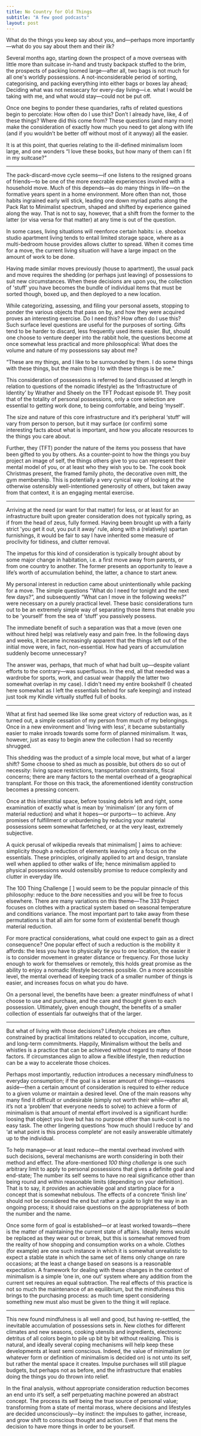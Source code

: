 ```yaml
---
title: No Country for Old Things
subtitle: "A few good podcasts"
layout: post
---
```


What do the things you keep say about you, and—perhaps more importantly—what do you say about them and their ilk?

Several months ago, starting down the prospect of a move overseas with little more than suitcase in-hand and trusty backpack stuffed to the brim, the prospects of packing loomed large—after all, two bags is not much for all one's worldly possessions. A not-inconsiderable period of sorting, categorising, and packing everything into either bags or boxes lay ahead; Deciding what was not nessecary for every-day living—i.e. what I would be taking with me, and what would stay—could not be put off.

Once one begins to ponder these quandaries, rafts of related questions begin to percolate: How often do I use this? Don’t I already have, like, 4 of these things? Where did this come from? These questions (and many more) make the consideration of exactly how much you need to get along with life (and if you wouldn’t be better off without most of it anyway) all the easier.

It is at this point, that queries relating to the ill-defined minimalism loom large, and one wonders “I love these books, but how many of them can I fit in my suitcase?"

---

The pack-discard-move cycle seems—if one listens to the resigned groans of friends—to be one of the more execrable experiences involved with a household move. Much of this depends—as do many things in life—on the formative years spent in a home environment. More often than not, those habits ingrained early will stick, leading one down myriad paths along the Pack Rat to Minimalist spectrum, shaped and shifted by experience gained along the way. That is not to say, however, that a shift from the former to the latter (or visa versa for that matter) at any time is out of the question.

In some cases, living situations will reenforce certain habits: i.e. shoebox studio apartment living tends to entail limited storage space, where as a multi-bedroom house provides allows clutter to spread. When it comes time for a move, the current living situation will have a large impact on the amount of work to be done.

Having made similar moves previously (house to apartment), the usual pack and move requires the shedding (or perhaps just leaving) of possessions to suit new circumstances. When these decisions are upon you, the collection of 'stuff' you have becomes the bundle of individual items that must be sorted though, boxed up, and then deployed to a new location.

While categorizing, assessing, and filing your personal assets, stopping to ponder the various objects that pass on by, and how they were acquired proves an interesting exercise. Do I need this? How often do I use this? Such surface level questions are useful for the purposes of sorting. Gifts tend to be harder to discard, less frequently used items easier. But, should one choose to venture deeper into the rabbit hole, the questions become at once somewhat less practical and more philosophical: What does the volume and nature of my possessions say about me?

“These are my things, and I like to be surrounded by them. I do some things with these things, but the main thing I to with these things is be me."

This consideration of possessions is referred to (and discussed at length in relation to questions of the nomadic lifestyle) as the ‘Infrastructure of Identity’ by Wrather and Sheely on the TFT Podcast episode 91. They posit that of the totality of personal possessions, only a core selection are essential to getting work done, to being comfortable, and being ‘myself'.

The size and nature of this core infrastructure and it’s peripheral ‘stuff’ will vary from person to person, but it may surface (or confirm) some interesting facts about what is important, and how you allocate resources to the things you care about.

Further, they (TFT) ponder the nature of the items you possess that have been gifted to you by others. As a counter-point to how the things you buy project an image of self, the things others give to you can represent their mental model of you, or at least who they wish you to be. The cook book Christmas present, the framed family photo, the decorative oven mitt, the gym membership. This is potentially a very cynical way of looking at the otherwise ostensibly well-intentioned generosity of others, but taken away from that context, it is an engaging mental exercise.

---

Arriving at the need (or want for that matter) for less, or at least for an infrastructure built upon greater consideration does not typically spring, as if from the head of zeus, fully formed. Having been brought up with a fairly strict 'you get it out, you put it away' rule, along with a (relatively) spartan furnishings, it would be fair to say I have inherited some measure of proclivity for tidiness, and clutter removal.

The impetus for this kind of consideration is typically brought about by some major change in habitation, i.e. a first move away from parents, or from one country to another. The former presents an opportunity to leave a life’s worth of accumulation behind, the latter, a chance to start anew.

My personal interest in reduction came about unintentionally while packing for a move. The simple questions "What do I need for tonight and the next few days?”, and subsequently “What can I move in the following weeks?” were necessary on a purely practical level. These basic considerations turn out to be an extremely simple way of separating those items that enable you to be 'yourself’ from the sea of ‘stuff’ you passively possess.

The immediate benefit of such a separation was that a move (even one without hired help) was relatively easy and pain free. In the following days and weeks, it became increasingly apparent that the things left out of the initial move were, in fact, non-essential. How had years of accumulation suddenly become unnecessary?

The answer was, perhaps, that much of what had built up—despite valiant efforts to the contrary—was superfluous. In the end, all that needed was a wardrobe for sports, work, and casual wear (happily the latter two somewhat overlap in my case). I didn't need my entire bookshelf (I cheated here somewhat as I left the essentials behind for safe keeping) and instead just took my Kindle virtually stuffed full of books.

---

What at first had seemed like like some great victory of reduction was, as it turned out, a simple cessation of my person from much of my belongings. Once in a new environment and 'living with less', it became substantially easier to make inroads towards some form of planned minimalism. It was, however, just as easy to begin anew the collection I had so recently shrugged.

This shedding was the product of a simple local move, but what of a larger shift? Some choose to shed as much as possible, but others do so out of necessity: living space restrictions, transportation constraints, fiscal concerns; there are many factors to the mental overhead of a geographical transplant. For those on this track, the aforementioned identity construction becomes a pressing concern.

Once at this interstitial space, before tossing debris left and right, some examination of exactly what is mean by ‘minimalism’ (or any form of material reduction) and what it hopes—or purports— to achieve. Any promises of fulfillment or unburdening by reducing your material possessions seem somewhat farfetched, or at the very least, extremely subjective.

A quick perusal of wikipedia reveals that minimalism[ ] aims to achieve: simplicity though a reduction of elements leaving only a focus on the essentials. These principles, originally applied to art and design, translate well when applied to other walks of life; hence minimalism applied to physical possessions would ostensibly promise to reduce complexity and clutter in everyday life.

The 100 Thing Challenge [ ] would seem to be the popular pinnacle of this philosophy: reduce to the *bare* necessities and you will be free to focus elsewhere. There are many variations on this theme—The 333 Project focuses on clothes with a practical system based on seasonal temperature and conditions variance. The most important part to take away from these permutations is that all aim for some form of existential benefit though material reduction.

For more practical considerations, what could one expect to gain as a direct consequence? One popular effect of such a reduction is the mobility it affords: the less you have to physically tie you to one location, the easier it is to consider movement in greater distance or frequency. For those lucky enough to work for themselves or remotely, this holds great promise as the ability to enjoy a nomadic lifestyle becomes possible. On a more accessible level, the mental overhead of keeping track of a smaller number of things is easier, and increases focus on what you do have.

On a personal level, the benefits have been: a greater mindfulness of what I choose to use and purchase, and the care and thought given to each possession. Ultimately, given enough thought, the benefits of a smaller collection of essentials far outweighs that of the larger.

---

But what of living with those decisions? Lifestyle choices are often constrained by practical limitations related to occupation, income, culture, and long-term commitments. Happily, Minimalism without the bells and whistles is a practice that can be achieved without regard to many of those factors. If circumstances align to allow a flexible lifestyle, then reduction can be a way to accelerate those choices.

Perhaps most importantly, reduction introduces a necessary mindfulness to everyday consumption; if the goal is a lesser amount of things—reasons aside—then a certain amount of consideration is required to either reduce to a given volume or maintain a desired level. One of the main reasons why many find it difficult or undesirable (simply not worth their while—after all, it’s not a ‘problem’ that everyone needs to solve) to achieve a form of minimalism is that amount of mental effort involved is a significant hurdle: loosing that object you love but has no purpose other than sunk-cost is no easy task. The other lingering questions ‘how much should I reduce by’ and ‘at what point is this process complete’ are not easily answerable ultimately up to the individual.

To help manage—or at least reduce—the mental overhead involved with such decisions, several mechanisms are worth considering in both their method and effect. The afore-mentioned *100 thing challenge* is one such arbitrary limit to apply to personal possessions that gives a definite goal and end-state; The number its self seems to have no real significance other than being round and within reasonable limits (depending on your definition). That is to say, it provides an achievable goal and starting place for a concept that is somewhat nebulous. The effects of a concrete ‘finish line’ should not be considered the end but rather a guide to light the way in an ongoing process; it should raise questions on the appropriateness of both the number and the name.

Once some form of goal is established—or at least worked towards—there is the matter of maintaining the current state of affairs. Ideally items would be replaced as they wear out or break, but this is somewhat removed from the reality of how shopping and consumption works on a whole. Clothes (for example) are one such instance in which it is somewhat unrealistic to expect a stable state in which the same set of items only change on rare occasions; at the least a change based on seasons is a reasonable expectation. A framework for dealing with these changes in the context of minimalism is a simple ‘one in, one out’ system where any addition from the current set requires an equal subtraction. The real effects of this practice is not so much the maintenance of an equilibrium, but the mindfulness this brings to the purchasing process: as much time spent considering something new must also must be given to the thing it will replace.

---

This new found mindfulness is all well and good, but having re-settled, the inevitable accumulation of possessions sets in. New clothes for different climates and new seasons, cooking utensils and ingredients, electronic detritus of all colors begin to pile up bit by bit without realizing. This is natural, and ideally several coping mechanisms will help keep these developments at least semi conscious. Indeed, the value of minimalism (or whatever form or definition of minimalism is decided on) is not unto its self, but rather the mental space it creates. Impulse purchases will still plague budgets, but perhaps not as before, and the infrastructure that enables doing the things you do thrown into relief.

In the final analysis, without appropriate consideration reduction becomes an end unto it’s self, a self perpetuating machine powered an abstract concept. The process its self being the true source of personal value; transforming from a state of mental morass, where decisions and lifestyles are decided unconsciously—by instinct: the impulses to gather, increase, and grow shift to conscious thought and action. Even if that mens the decision to have more things in order to be yourself.
